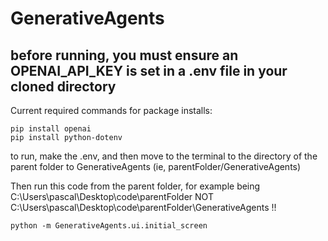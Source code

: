 # GenerativeAgents

## before running, you must ensure an OPENAI_API_KEY is set in a .env file in your cloned directory

Current required commands for package installs:
```
pip install openai
pip install python-dotenv
```

to run, make the .env, and then move to the terminal to the directory of the parent folder to GenerativeAgents (ie, parentFolder/GenerativeAgents)

Then run this code from the parent folder,
for example being C:\Users\pascal\Desktop\code\parentFolder
NOT C:\Users\pascal\Desktop\code\parentFolder\GenerativeAgents !!

```
python -m GenerativeAgents.ui.initial_screen
```